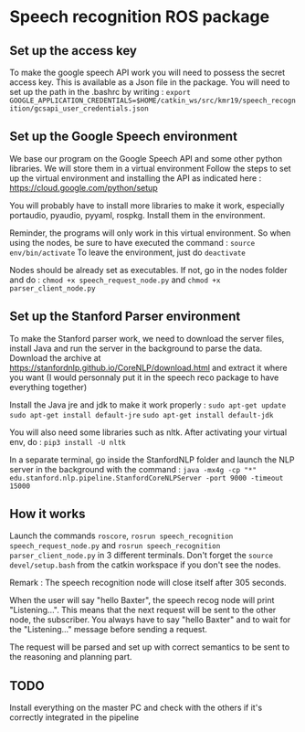 # Speech recognition ROS package #

## Set up the access key ##

To make the google speech API work  you will need to possess the secret access key. This is available as a Json file in the package.
You will need to set up the path in the .bashrc by writing :
`export GOOGLE_APPLICATION_CREDENTIALS=$HOME/catkin_ws/src/kmr19/speech_recognition/gcsapi_user_credentials.json`

## Set up the Google Speech environment ##

We base our program on the Google Speech API and some other python libraries. We will store them in a virtual environment
Follow the steps to set up the virtual environment and installing the API as indicated here : https://cloud.google.com/python/setup

You will probably have to install more libraries to make it work, especially portaudio, pyaudio, pyyaml, rospkg. Install them in the environment.

Reminder, the programs will only work in this virtual environment. So when using the nodes, be sure to have executed the command :
`source env/bin/activate`
To leave the environment, just do `deactivate`

Nodes should be already set as executables. If not, go in the nodes folder and do :
`chmod +x speech_request_node.py` and `chmod +x parser_client_node.py`

## Set up the Stanford Parser environment ##

To make the Stanford parser work, we need to download the server files, install Java and run the server in the background to parse the data.
Download the archive at https://stanfordnlp.github.io/CoreNLP/download.html and extract it where you want (I would personnaly put it in the speech reco package to have everything together)

Install the Java jre and jdk to make it work properly : 
`sudo apt-get update`
`sudo apt-get install default-jre`
`sudo apt-get install default-jdk`

You will also need some libraries such as nltk. After activating your virtual env, do :
`pip3 install -U nltk`

In a separate terminal, go inside the StanfordNLP folder and launch the NLP server in the background with the command :
`java -mx4g -cp "*" edu.stanford.nlp.pipeline.StanfordCoreNLPServer -port 9000 -timeout 15000`

## How it works ##

Launch the commands `roscore`, `rosrun speech_recognition speech_request_node.py` and `rosrun speech_recognition parser_client_node.py` in 3 different terminals. Don't forget the `source devel/setup.bash` from the catkin workspace if you don't see the nodes.

Remark : The speech recognition node will close itself after 305 seconds.

When the user will say "hello Baxter", the speech recog node will print "Listening...". This means that the next request will be sent to the other node, the subscriber. You always have to say "hello Baxter" and to wait for the "Listening..." message before sending a request.

The request will be parsed and set up with correct semantics to be sent to the reasoning and planning part.

## TODO ##

Install everything on the master PC and check with the others if it's correctly integrated in the pipeline
